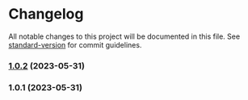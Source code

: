 # Changelog

All notable changes to this project will be documented in this file. See [standard-version](https://github.com/conventional-changelog/standard-version) for commit guidelines.

### [1.0.2](https://github.com/Nishatwilight/nodePractice/compare/v1.0.1...v1.0.2) (2023-05-31)

### 1.0.1 (2023-05-31)
